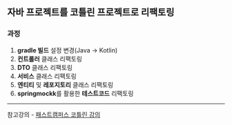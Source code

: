## 자바 프로젝트를 코틀린 프로젝트로 리팩토링

### 과정
1. **gradle 빌드** 설정 변경(Java -> Kotlin)
2. **컨트롤러** 클래스 리팩토링
3. **DTO** 클래스 리팩토링
4. **서비스** 클래스 리팩토링
5. **엔티티** 및 **레포지토리** 클래스 리팩토링
6. **springmockk**를 활용한 **테스트코드** 리팩토링

---

참고강의 - [패스트캠퍼스 코틀린 강의](https://fastcampus.co.kr/courses/217930)
